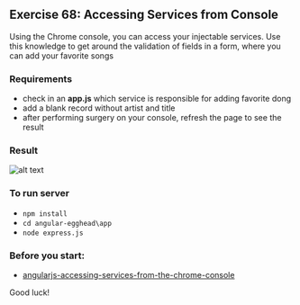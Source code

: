 ## Exercise 68: Accessing Services from Console
Using the Chrome console, you can access your injectable services. Use this knowledge to get around the validation of fields in a form, where you can add your favorite songs

### Requirements
* check in an **app.js** which service is responsible for adding favorite dong
* add a blank record without artist and title 
* after performing surgery on your console, refresh the page to see the result

### Result

![alt text](app/assets/1.png)


### To run server
* ```npm install```
* ```cd angular-egghead\app```
* ```node express.js```

### Before you start:
* [angularjs-accessing-services-from-the-chrome-console](https://egghead.io/lessons/angularjs-accessing-services-from-the-chrome-console)

Good luck!
